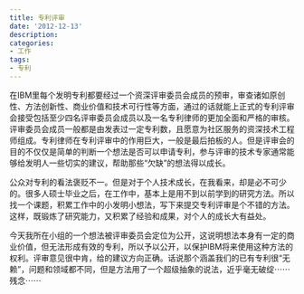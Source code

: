 ```yaml
---
title: 专利评审
date: '2012-12-13'
description:
categories:
- 工作
tags:
- 专利
---
```


在IBM里每个发明专利都要经过一个资深评审委员会成员的预审，审查诸如原创性、方法创新性、商业价值和技术可行性等方面，通过的话就能上正式的专利评审会接受包括至少四名评审委员会成员以及一名专利律师的更加全面和严格的审核。评审委员会成员一般都是由发表过一定专利数，且愿意为社区服务的资深技术工程师组成。专利律师在专利评审中的作用巨大，一般是最后拍板的人。但是评审会的目的不仅仅是简单的判断一个想法是否可以申请专利，参与评审的技术专家通常能够给发明人一些切实的建议，帮助那些“欠缺”的想法得以成长。

公众对专利的看法褒贬不一。但是对于个人技术成长，在我看来，却是必不可少的。很多人硕士毕业之后，在工作中，基本上是用不到以前学到的研究方法。所以找一个课题，积累工作中的小发明小想法，写下来提交专利评审是个不错的方法。这样，既锻炼了研究能力，又积累了经验和成果，对个人的成长大有益处。

今天我所在小组的一个想法被评审委员会定位为公开，这说明想法本身有一定的商业价值，但无法形成有效的专利，所以予以公开，以保护IBM将来使用这种方法的权利。评审意见很中肯，给的建议方向正确。话说那个涵盖我们的已有专利很“无赖”，问题和领域都不同，但是方法用了一个超级抽象的说法，近乎毫无破绽⋯⋯残念⋯⋯
